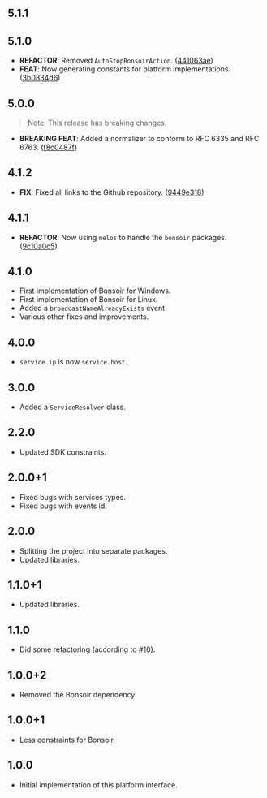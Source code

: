 ## 5.1.1

## 5.1.0

 - **REFACTOR**: Removed `AutoStopBonsoirAction`. ([441063ae](https://github.com/Skyost/Bonsoir/commit/441063ae5ee2a4bd9b3f8779ab05fd6f9b3d83bd))
 - **FEAT**: Now generating constants for platform implementations. ([3b0834d6](https://github.com/Skyost/Bonsoir/commit/3b0834d61c4b4b1a420a1b728808450fc410393d))

## 5.0.0

> Note: This release has breaking changes.

 - **BREAKING** **FEAT**: Added a normalizer to conform to RFC 6335 and RFC 6763. ([f8c0487f](https://github.com/Skyost/Bonsoir/commit/f8c0487fee440eab02013e33ba5ba5e0daccc918))

## 4.1.2

 - **FIX**: Fixed all links to the Github repository. ([9449e318](https://github.com/Skyost/Bonsoir/commit/9449e3185016d9531c4dfd8e46cc7bdbdbe563d0))

## 4.1.1

 - **REFACTOR**: Now using `melos` to handle the `bonsoir` packages. ([9c10a0c5](https://github.com/Skyost/Bonsoir/commit/9c10a0c588e407d80f7551ebb992e9b70b05da92))

## 4.1.0

* First implementation of Bonsoir for Windows.
* First implementation of Bonsoir for Linux.
* Added a `broadcastNameAlreadyExists` event.
* Various other fixes and improvements.

## 4.0.0

* `service.ip` is now `service.host`.

## 3.0.0

* Added a `ServiceResolver` class.

## 2.2.0

* Updated SDK constraints.

## 2.0.0+1

* Fixed bugs with services types.
* Fixed bugs with events id.

## 2.0.0

* Splitting the project into separate packages.
* Updated libraries.

## 1.1.0+1

* Updated libraries.

## 1.1.0

* Did some refactoring (according to [#10](https://github.com/Skyost/Bonsoir/issues/10)).

## 1.0.0+2

* Removed the Bonsoir dependency.

## 1.0.0+1

* Less constraints for Bonsoir.

## 1.0.0

* Initial implementation of this platform interface.
